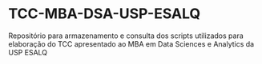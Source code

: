 # TCC-MBA-DSA-USP-ESALQ

Repositório para armazenamento e consulta dos scripts utilizados para elaboração do TCC apresentado ao MBA em Data Sciences e Analytics da USP ESALQ
